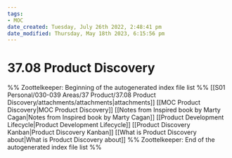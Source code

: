 ```yaml
---
tags: 
- MOC
date_created: Tuesday, July 26th 2022, 2:48:41 pm
date_modified: Thursday, May 18th 2023, 6:15:56 pm
---
```

# 37.08 Product Discovery



%% Zoottelkeeper: Beginning of the autogenerated index file list  %%
 [[S01 Personal/030-039 Areas/37 Product/37.08 Product Discovery/attachments/attachments|attachments]]
 [[MOC Product Discovery|MOC Product Discovery]]
 [[Notes from Inspired  book by Marty Cagan|Notes from Inspired  book by Marty Cagan]]
 [[Product Development Lifecycle|Product Development Lifecycle]]
 [[Product Discovery Kanban|Product Discovery Kanban]]
 [[What is Product Discovery about|What is Product Discovery about]]
%% Zoottelkeeper: End of the autogenerated index file list  %%

